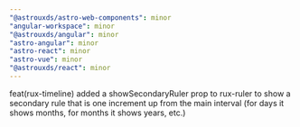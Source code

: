 ```yaml
---
"@astrouxds/astro-web-components": minor
"angular-workspace": minor
"@astrouxds/angular": minor
"astro-angular": minor
"astro-react": minor
"astro-vue": minor
"@astrouxds/react": minor
---
```


feat(rux-timeline) added a showSecondaryRuler prop to rux-ruler to show a secondary rule that is one increment up from the main interval (for days it shows months, for months it shows years, etc.)
